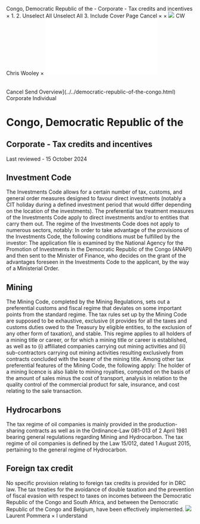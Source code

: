 Congo, Democratic Republic of the - Corporate - Tax credits and incentives
×
1.
2.
Unselect All
Unselect All
3.
Include Cover Page
Cancel
×
×
![](../../-/media/world-wide-tax-summaries/attachments/global---chris-wooley.ashx%3Frev=ac5e5f3223b34096b1afc2a6009c7320&revision=ac5e5f32-23b3-4096-b1af-c2a6009c7320&hash=859B7ADC84DC2CBEC9760E9E6EE7DE6D0A8BFCDF)
CW
Chris Wooley
×
![](tax-credits-and-incentives.html)
######
Cancel
Send
Overview](../../democratic-republic-of-the-congo.html)
Corporate
Individual
# Congo, Democratic Republic of the
## Corporate - Tax credits and incentives
Last reviewed - 15 October 2024
## Investment Code
The Investments Code allows for a certain number of tax, customs, and general order measures designed to favour direct investments (notably a CIT holiday during a defined investment period that would differ depending on the location of the investments). The preferential tax treatment measures of the Investments Code apply to direct investments and/or to entities that carry them out.
The regime of the Investments Code does not apply to numerous sectors, notably:
In order to take advantage of the provisions of the Investments Code, the following conditions must be fulfilled by the investor:
The application file is examined by the National Agency for the Promotion of Investments in the Democratic Republic of the Congo (ANAPI) and then sent to the Minister of Finance, who decides on the grant of the advantages foreseen in the Investments Code to the applicant, by the way of a Ministerial Order.
## Mining
The Mining Code, completed by the Mining Regulations, sets out a preferential customs and fiscal regime that deviates on some important points from the standard regime.
The tax rules set up by the Mining Code are supposed to be exhaustive, exclusive (it provides for all the taxes and customs duties owed to the Treasury by eligible entities, to the exclusion of any other form of taxation), and stable. This regime applies to all holders of a mining title or career, or for which a mining title or career is established, as well as to (i) affiliated companies carrying out mining activities and (ii) sub-contractors carrying out mining activities resulting exclusively from contracts concluded with the bearer of the mining title.
Among other tax preferential features of the Mining Code, the following apply:
The holder of a mining licence is also liable to mining royalties, computed on the basis of the amount of sales minus the cost of transport, analysis in relation to the quality control of the commercial product for sale, insurance, and cost relating to the sale transaction.
## Hydrocarbons
The tax regime of oil companies is mainly provided in the production-sharing contracts as well as in the Ordinance-Law 081-013 of 2 April 1981 bearing general regulations regarding Mining and Hydrocarbon.
The tax regime of oil companies is defined by the Law 15/012, dated 1 August 2015, pertaining to the general regime of Hydrocarbon.
## Foreign tax credit
No specific provision relating to foreign tax credits is provided for in DRC law.
The tax treaties for the avoidance of double taxation and the prevention of fiscal evasion with respect to taxes on incomes between the Democratic Republic of the Congo and South Africa, and between the Democratic Republic of the Congo and Belgium, have been effectively implemented.
![](../../-/media/world-wide-tax-summaries/attachments/congo-democratic-republic-of-the---laurent_pommera.ashx%3Frev=5d70e6b295cf484a96ca3e6a1c134ab6&revision=5d70e6b2-95cf-484a-96ca-3e6a1c134ab6&hash=AD000807E7A3A73F91A736F02E678F5D0E77DE56)
Laurent Pommera
×
I understand